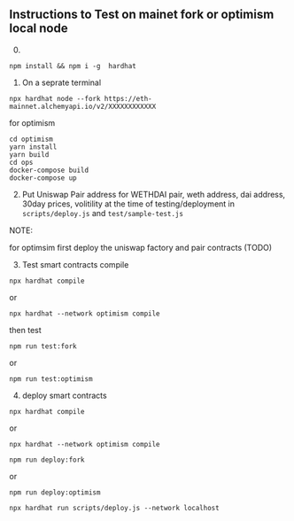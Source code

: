 ## Instructions to Test on mainet fork or optimism local node
0. 
```
npm install && npm i -g  hardhat
```
1. On a  seprate terminal 
```
npx hardhat node --fork https://eth-mainnet.alchemyapi.io/v2/XXXXXXXXXXXX
``` 

for optimism 

```
cd optimism
yarn install
yarn build
cd ops
docker-compose build
docker-compose up
```

2. Put Uniswap Pair address for WETHDAI pair, weth address, dai address, 30day prices, volitility at the time of testing/deployment in `scripts/deploy.js` and `test/sample-test.js`

NOTE: 

for optimsim first deploy the uniswap factory and pair contracts (TODO)

3. Test smart contracts
compile
```
npx hardhat compile 
```

or 

```
npx hardhat --network optimism compile
```
then test

```
npm run test:fork
```
or 
```
npm run test:optimism
```

4. deploy smart contracts
```
npx hardhat compile 
```

or 

```
npx hardhat --network optimism compile
```

```
npm run deploy:fork
```
or 
```
npm run deploy:optimism
```

```
npx hardhat run scripts/deploy.js --network localhost
```

